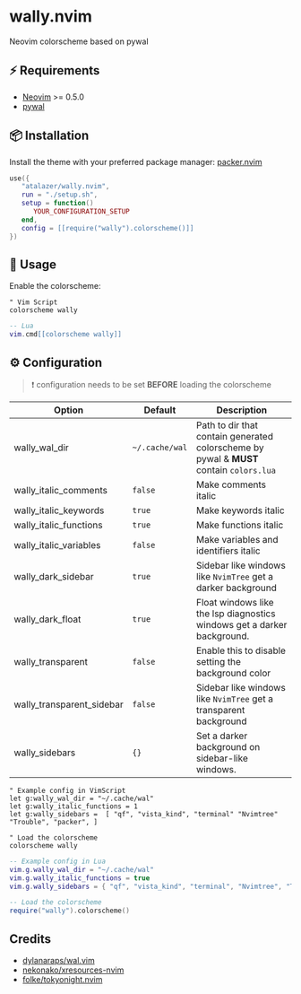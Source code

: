 # wally.nvim
Neovim colorscheme based on pywal

## ⚡️ Requirements
- [Neovim](https://neovim.io/) >= 0.5.0
- [pywal](https://github.com/dylanaraps/pywal)

## 📦 Installation
Install the theme with your preferred package manager:
[packer.nvim](https://github.com/wbthomason/packer.nvim)
```lua
use({
   "atalazer/wally.nvim",
   run = "./setup.sh",
   setup = function()
      YOUR_CONFIGURATION_SETUP
   end,
   config = [[require("wally").colorscheme()]]
})
```

## 🚀 Usage
Enable the colorscheme:

```vim
" Vim Script
colorscheme wally
```

```lua
-- Lua
vim.cmd[[colorscheme wally]]
```

## ⚙️ Configuration
> ❗️ configuration needs to be set **BEFORE** loading the colorscheme

| Option                    | Default        | Description                                                                             |
|---------------------------|----------------|-----------------------------------------------------------------------------------------|
| wally_wal_dir             | `~/.cache/wal` | Path to dir that contain generated colorscheme by pywal & **MUST** contain `colors.lua` |
| wally_italic_comments     | `false`        | Make comments italic                                                                    |
| wally_italic_keywords     | `true`         | Make keywords italic                                                                    |
| wally_italic_functions    | `true`         | Make functions italic                                                                   |
| wally_italic_variables    | `false`        | Make variables and identifiers italic                                                   |
| wally_dark_sidebar        | `true`         | Sidebar like windows like `NvimTree` get a darker background                            |
| wally_dark_float          | `true`         | Float windows like the lsp diagnostics windows get a darker background.                 |
| wally_transparent         | `false`        | Enable this to disable setting the background color                                     |
| wally_transparent_sidebar | `false`        | Sidebar like windows like `NvimTree` get a transparent background                       |
| wally_sidebars            | `{}`           | Set a darker background on sidebar-like windows.                                        |

```vim
" Example config in VimScript
let g:wally_wal_dir = "~/.cache/wal"
let g:wally_italic_functions = 1
let g:wally_sidebars =  [ "qf", "vista_kind", "terminal" "Nvimtree" "Trouble", "packer", ]

" Load the colorscheme
colorscheme wally
```

```lua
-- Example config in Lua
vim.g.wally_wal_dir = "~/.cache/wal"
vim.g.wally_italic_functions = true
vim.g.wally_sidebars = { "qf", "vista_kind", "terminal", "Nvimtree", "Trouble", "packer", }

-- Load the colorscheme
require("wally").colorscheme()
```

## Credits
- [dylanaraps/wal.vim](https://github.com/dylanaraps/wal.vim)
- [nekonako/xresources-nvim](https://github.com/nekonako/xresources-nvim)
- [folke/tokyonight.nvim](https://github.com/folke/tokyonight.nvim)
